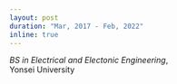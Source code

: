 ```yaml
---
layout: post
duration: "Mar, 2017 - Feb, 2022"
inline: true
---
```


*BS in Electrical and Electonic Engineering*,
<br>Yonsei University
